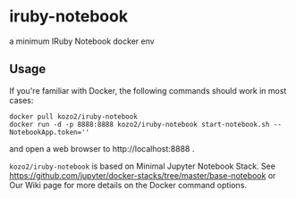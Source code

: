 # iruby-notebook
 a minimum IRuby Notebook docker env

## Usage

If you're familiar with Docker, the following commands should work in most cases:

```
docker pull kozo2/iruby-notebook
docker run -d -p 8888:8888 kozo2/iruby-notebook start-notebook.sh --NotebookApp.token=''
```

and open a web browser to http://localhost:8888 .

`kozo2/iruby-notebook` is based on Minimal Jupyter Notebook Stack. See https://github.com/jupyter/docker-stacks/tree/master/base-notebook or Our Wiki page for more details on the Docker command options.
